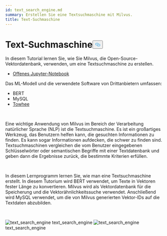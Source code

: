 ```yaml
---
id: text_search_engine.md
summary: Erstellen Sie eine Textsuchmaschine mit Milvus.
title: Text-Suchmaschine
---
```

<h1 id="Text-Search-Engine" class="common-anchor-header">Text-Suchmaschine<button data-href="#Text-Search-Engine" class="anchor-icon" translate="no">
      <svg translate="no"
        aria-hidden="true"
        focusable="false"
        height="20"
        version="1.1"
        viewBox="0 0 16 16"
        width="16"
      >
        <path
          fill="#0092E4"
          fill-rule="evenodd"
          d="M4 9h1v1H4c-1.5 0-3-1.69-3-3.5S2.55 3 4 3h4c1.45 0 3 1.69 3 3.5 0 1.41-.91 2.72-2 3.25V8.59c.58-.45 1-1.27 1-2.09C10 5.22 8.98 4 8 4H4c-.98 0-2 1.22-2 2.5S3 9 4 9zm9-3h-1v1h1c1 0 2 1.22 2 2.5S13.98 12 13 12H9c-.98 0-2-1.22-2-2.5 0-.83.42-1.64 1-2.09V6.25c-1.09.53-2 1.84-2 3.25C6 11.31 7.55 13 9 13h4c1.45 0 3-1.69 3-3.5S14.5 6 13 6z"
        ></path>
      </svg>
    </button></h1><p>In diesem Tutorial lernen Sie, wie Sie Milvus, die Open-Source-Vektordatenbank, verwenden, um eine Textsuchmaschine zu erstellen.</p>
<ul>
<li><a href="https://github.com/towhee-io/examples/tree/main/nlp/text_search">Offenes Jupyter-Notebook</a></li>
</ul>
<p>Das ML-Modell und die verwendete Software von Drittanbietern umfassen:</p>
<ul>
<li>BERT</li>
<li>MySQL</li>
<li><a href="https://towhee.io/">Towhee</a></li>
</ul>
<p><br/></p>
<p>Eine wichtige Anwendung von Milvus im Bereich der Verarbeitung natürlicher Sprache (NLP) ist die Textsuchmaschine. Es ist ein großartiges Werkzeug, das Benutzern helfen kann, die gesuchten Informationen zu finden. Es kann sogar Informationen aufdecken, die schwer zu finden sind. Textsuchmaschinen vergleichen die vom Benutzer eingegebenen Schlüsselwörter oder semantischen Begriffe mit einer Textdatenbank und geben dann die Ergebnisse zurück, die bestimmte Kriterien erfüllen.</p>
<p><br/></p>
<p>In diesem Lernprogramm lernen Sie, wie man eine Textsuchmaschine erstellt. In diesem Tutorium wird BERT verwendet, um Texte in Vektoren fester Länge zu konvertieren. Milvus wird als Vektordatenbank für die Speicherung und die Vektorähnlichkeitssuche verwendet. Anschließend wird MySQL verwendet, um die von Milvus generierten Vektor-IDs auf die Textdaten abzubilden.</p>
<p><br/></p>
<p>
  
   <span class="img-wrapper"> <img translate="no" src="/docs/v2.4.x/assets/text_search_engine.png" alt="text_search_engine" class="doc-image" id="text_search_engine" />
   </span> <span class="img-wrapper"> <span>text_search_engine</span> </span> <span class="img-wrapper"> <img translate="no" src="/docs/v2.4.x/assets/text_search_engine_demo.png" alt="text_search_engine" class="doc-image" id="text_search_engine" /><span>text_search_engine</span> </span></p>
